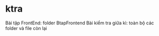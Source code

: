 # ktra
Bài tập FrontEnd: folder BtapFrontend
Bài kiểm tra giữa kì: toàn bộ các folder và file còn lại
